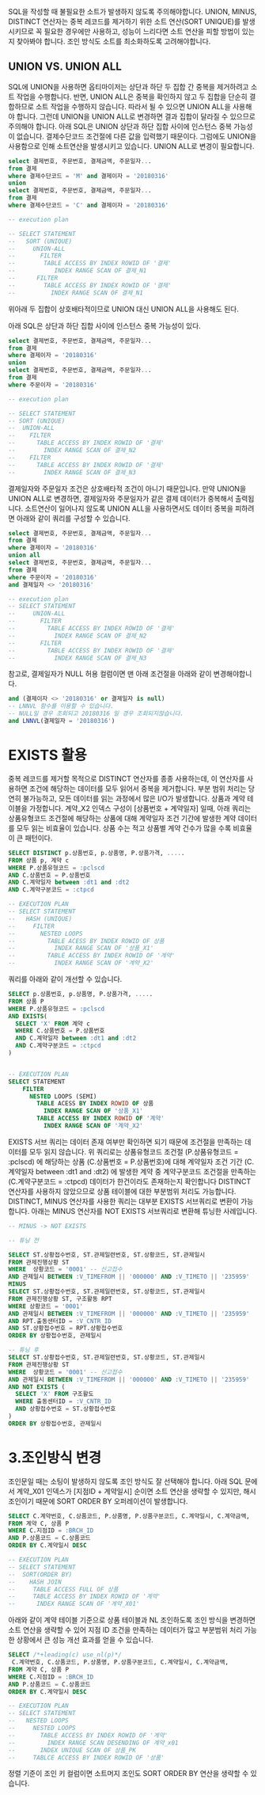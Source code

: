 SQL을 작성할 때 불필요한 소트가 발생하지 않도록 주의해야합니다. UNION, MINUS, DISTINCT 연산자는 중복 레코드를 제거하기 위한 소트 연산(SORT UNIQUE)를 발생시키므로 꼭 필요한 경우에만 사용하고, 성능이 느리다면 소트 연산을 피할 방법이 있는지 찾아봐야 합니다. 조인 방식도 소트를 최소화하도록 고려해야합니다.

## UNION VS. UNION ALL

SQL에 UNION을 사용하면 옵티마이저는 상단과 하단 두 집합 간 중복을 제거하려고 소트 작업을 수행합니다. 반면, UNION ALL은 중복을 확인하지 않고 두 집합을 단순히 결합하므로 소트 작업을 수행하지 않습니다. 따라서 될 수 있으면 UNION ALL을 사용해야 합니다. 그런데 UNION을 UNION ALL로 변경하면 결과 집합이 달라질 수 있으므로 주의해야 합니다. 아래 SQL은 UNION 상단과 하단 집합 사이에 인스턴스 중복 가능성이 없습니다. 결제수단코드 조건절에 다른 값을 입력했기 때문이다. 그럼에도 UNION을 사용함으로 인해 소트연산을 발생시키고 있습니다. UNION ALL로 변경이 필요합니다.

```sql
select 결제번호, 주문번호, 결제금액, 주문일자...
from 결제
where 결제수단코드 = 'M' and 결제이자 = '20180316'
union
select 결제번호, 주문번호, 결제금액, 주문일자...
from 결제
where 결제수단코드 = 'C' and 결제이자 = '20180316'

-- execution plan

-- SELECT STATEMENT
--   SORT (UNIQUE)
--     UNION-ALL
--       FILTER
--        TABLE ACCESS BY INDEX ROWID OF '결제'
--           INDEX RANGE SCAN OF 결제_N1
--      FILTER
--        TABLE ACCESS BY INDEX ROWID OF '결제'
--          INDEX RANGE SCAN OF 결제_N1
```

위아래 두 집합이 상호배타적이므로 UNION 대신 UNION ALL을 사용해도 된다.

아래 SQL은 상단과 하단 집합 사이에 인스턴스 중복 가능성이 있다.

```sql
select 결제번호, 주문번호, 결제금액, 주문일자...
from 결제
where 결제이자 = '20180316'
union
select 결제번호, 주문번호, 결제금액, 주문일자...
from 결제
where 주문이자 = '20180316'

-- execution plan

-- SELECT STATEMENT
-- SORT (UNIQUE)
--  UNION-ALL
--    FILTER
--      TABLE ACCESS BY INDEX ROWID OF '결제'
--        INDEX RANGE SCAN OF 결제_N2
--    FILTER
--      TABLE ACCESS BY INDEX ROWID OF '결제'
--        INDEX RANGE SCAN OF 결제_N3
```

결제일자와 주문일자 조건은 상호배타적 조건이 아니기 때문입니다. 만약 UNION을 UNION ALL로 변경하면, 결제일자와 주문일자가 같은 결제 데이터가 중복해서 출력됩니다. 소트연산이 일어나지 않도록 UNION ALL을 사용하면서도 데이터 중복을 피하려면 아래와 같이 쿼리를 구성할 수 있습니다.

```sql
select 결제번호, 주문번호, 결제금액, 주문일자...
from 결제
where 결제이자 = '20180316'
union all
select 결제번호, 주문번호, 결제금액, 주문일자...
from 결제
where 주문이자 = '20180316'
and 결제일자 <> '20180316'

-- execution plan
-- SELECT STATEMENT
--     UNION-ALL
--       FILTER
--         TABLE ACCESS BY INDEX ROWID OF '결제'
--           INDEX RANGE SCAN OF 결제_N2
--       FILTER
--         TABLE ACCESS BY INDEX ROWID OF '결제'
--           INDEX RANGE SCAN OF 결제_N3
```

참고로, 결제일자가 NULL 허용 컬럼이면 맨 아래 조건절을 아래와 같이 변경해야합니다.

```sql
and (결제이자 <> '20180316' or 결제일자 is null)
-- LNNVL 함수를 이용할 수 있습니다.
-- NULL일 경우 조회되고 20180316 일 경우 조회되지않습니다.
and LNNVL(결제일자 = '20180316')
```

# EXISTS 활용

중복 레코드를 제거할 목적으로 DISTINCT 연산자를 종종 사용하는데, 이 연산자를 사용하면 조건에 해당하는 데이터를 모두 읽어서 중복을 제거합니다. 부분 범위 처리는 당연히 불가능하고, 모든 데이터를 읽는 과정에서 많은 I/O가 발생합니다. 상품과 계약 테이블을 가정합니다. 계약\_X2 인덱스 구성이 [상품번호 + 계약일자] 일때, 아래 쿼리는 상품유형코드 조건절에 해당하는 상품에 대해 계약일자 조건 기간에 발생한 계약 데이터를 모두 읽는 비효율이 있습니다. 상품 수는 적고 상품별 계약 건수가 많을 수록 비효율이 큰 패턴이다.

```sql
SELECT DISTINCT p.상품번호, p.상품명, P.상품가격, .....
FROM 상품 p, 계약 c
WHERE P.상품유형코드 = :pclscd
AND C.상품번호 = P.상품번호
AND C.계약일자 between :dt1 and :dt2
AND C.계약구분코드 = :ctpcd

-- EXECUTION PLAN
-- SELECT STATEMENT
--   HASH (UNIQUE)
--     FILTER
--       NESTED LOOPS
--         TABLE ACESS BY INDEX ROWID OF 상품
--           INDEX RANGE SCAN OF '상품_X1'
--         TABLE ACCESS BY INDEX ROWID OF '계약'
--           INDEX RANGE SCAN OF '계약_X2'

```

쿼리를 아래와 같이 개선할 수 있습니다.

```sql
SELECT p.상품번호, p.상품명, P.상품가격, .....
FROM 상품 P
WHERE P.상품유형코드 = :pclscd
AND EXISTS(
  SELECT 'X' FROM 계약 c
  WHERE C.상품번호 = P.상품번호
  AND C.계약일자 between :dt1 and :dt2
  AND C.계약구분코드 = :ctpcd
)


-- EXECUTION PLAN
SELECT STATEMENT
    FILTER
      NESTED LOOPS (SEMI)
        TABLE ACESS BY INDEX ROWID OF 상품
          INDEX RANGE SCAN OF '상품_X1'
        TABLE ACCESS BY INDEX ROWID OF '계약'
          INDEX RANGE SCAN OF '계약_X2'

```

EXISTS 서브 쿼리는 데이터 존재 여부만 확인하면 되기 때문에 조건절을 만족하는 데이터를 모두 읽지 않습니다. 위 쿼리로는 상품유형코드 조건절 (P.상품유형코드 = :pclscd) 에 해당하는 상품 (C.상품번호 = P.상품번호)에 대해 계약일자 조건 기간 (C.계약일자 between :dt1 and :dt2) 에 발생한 계약 중 계약구분코드 조건절을 만족하는 (C.계약구분코드 = :ctpcd) 데이터가 한건이라도 존재하는지 확인합니다 DISTINCT 연산자를 사용하지 않았으므로 상품 테이블에 대한 부분범위 처리도 가능합니다. DISTINCT, MINUS 연산자를 사용한 쿼리는 대부분 EXISTS 서브쿼리로 변환이 가능합니다. 아래는 MINUS 연산자를 NOT EXISTS 서브쿼리로 변환해 튜닝한 사례입니다.

```sql
-- MINUS -> NOT EXISTS

-- 튜닝 전

SELECT ST.상황접수번호, ST.관제일련번호, ST.상황코드, ST.관제일시
FROM 관제진행상황 ST
WHERE  상황코드 = '0001' -- 신고접수
AND 관제일시 BETWEEN :V_TIMEFROM || '000000' AND :V_TIMETO || '235959'
MINUS
SELECT ST.상황접수번호, ST.관제일련번호, ST.상황코드, ST.관제일시
FROM 관제진행상황 ST, 구조활동 RPT
WHERE 상황코드 = '0001'
AND 관제일시 BETWEEN :V_TIMEFROM || '000000' AND :V_TIMETO || '235959'
AND RPT.출동샌터ID = :V_CNTR_ID
AND ST.상황접수번호 = RPT.상황접수번호
ORDER BY 상황접수번호, 관제일시

-- 튜닝 후
SELECT ST.상황접수번호, ST.관제일련번호, ST.상황코드, ST.관제일시
FROM 관제진행상황 ST
WHERE  상황코드 = '0001' -- 신고접수
AND 관제일시 BETWEEN :V_TIMEFROM || '000000' AND :V_TIMETO || '235959'
AND NOT EXISTS (
  SELECT 'X' FROM 구조활도
  WHERE 출동센터ID = :V_CNTR_ID
  AND 상황접수번호 = ST.상황접수번호
)
ORDER BY 상황접수번호, 관제일시
```

# 3.조인방식 변경

조인문일 때는 소팅이 발생하지 않도록 조인 방식도 잘 선택해야 합니다. 아래 SQL 문에서 계약\_X01 인덱스가 [지점ID + 계약일시] 순이면 소트 연산을 생략할 수 있지만, 해시 조인이기 때문에 SORT ORDER BY 오퍼레이션이 발생합니다.

```SQL
SELECT C.계약번호, C.상품코드, P.상품명, P.상품구분코드, C.계약일시, C.계약금액,
FROM 계약 C, 상품 P
WHERE C.지점ID = :BRCH_ID
AND P.상품코드 = C.상품코드
ORDER BY C.계약일시 DESC

-- EXECUTION PLAN
-- SELECT STATEMENT
--  SORT(ORDER BY)
--    HASH JOIN
--     TABLE ACCESS FULL OF 상품
--     TABLE ACCESS BY INDEX ROWID OF '계약'
--      INDEX RANGE SCAN OF '계약_X01'
```

아래와 같이 계약 테이블 기준으로 상품 테이블과 NL 조인하도록 조인 방식을 변경하면 소트 연산을 생략할 수 있어 지점 ID 조건을 만족하는 데이터가 많고 부분범위 처리 가능한 상황에서 큰 성능 개선 효과를 얻을 수 있습니다.

```sql
SELECT /*+leading(c) use_nl(p)*/
 C.계약번호, C.상품코드, P.상품명, P.상품구분코드, C.계약일시, C.계약금액,
FROM 계약 C, 상품 P
WHERE C.지점ID = :BRCH_ID
AND P.상품코드 = C.상품코드
ORDER BY C.계약일시 DESC

-- EXECUTION PLAN
-- SELECT STATEMENT
--   NESTED LOOPS
--     NESTED LOOPS
--       TABLE ACCESS BY INDEX ROWID OF '계약'
--         INDEX RANGE SCAN DESENDING OF 계약_x01
--       INDEX UNIQUE SCAN OF 상품_PK
--     TABLCE ACCESS BY INDEX ROWID OF '상품'
```

정렬 기준이 조인 키 컬럼이면 소트머지 조인도 SORT ORDER BY 연산을 생략할 수 있습니다.
